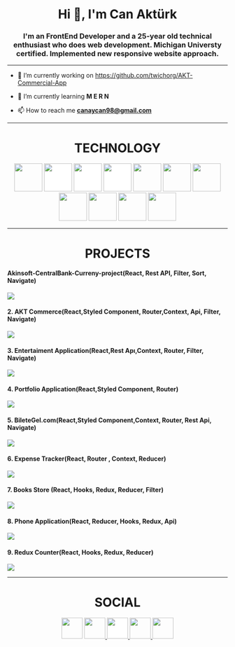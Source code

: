 <h1 align="center">Hi 👋, I'm Can Aktürk</h1>
<h3 align="center">I'm an FrontEnd Developer and a 25-year old technical enthusiast who does web development. Michigan Universty certified. Implemented new responsive website approach.

</h3>

---

- 🔭 I’m currently working on https://github.com/twichorg/AKT-Commercial-App

- 🌱 I’m currently learning **M E R N**

- 📫 How to reach me **canaycan98@gmail.com**

---

<h1 align="center">TECHNOLOGY</h1>

<p align="center"><img src="https://cdn.jsdelivr.net/gh/devicons/devicon/icons/react/react-original.svg" style="height: 4rem"/>
<img src="https://cdn.jsdelivr.net/gh/devicons/devicon/icons/nodejs/nodejs-original-wordmark.svg" style="height:4rem; background-color:white"/>
<img src="https://cdn.jsdelivr.net/gh/devicons/devicon/icons/mongodb/mongodb-original-wordmark.svg" style="height: 4rem; background-color:white"/>
<img src="https://cdn.jsdelivr.net/gh/devicons/devicon/icons/redux/redux-original.svg" style="height: 4rem; background-color:white"/>
<img src="https://cdn.jsdelivr.net/gh/devicons/devicon/icons/html5/html5-original-wordmark.svg" style="height: 4rem"/>
<img src="https://cdn.jsdelivr.net/gh/devicons/devicon/icons/css3/css3-original-wordmark.svg" style="height: 4rem"/>
<img src="https://cdn.jsdelivr.net/gh/devicons/devicon/icons/javascript/javascript-plain.svg" style="height: 4rem"/>
<img src="https://cdn.jsdelivr.net/gh/devicons/devicon/icons/bootstrap/bootstrap-plain-wordmark.svg"  style="height: 4rem"/>
<img src="https://cdn.jsdelivr.net/gh/devicons/devicon/icons/materialui/materialui-plain.svg" style="height: 4rem"/>
<img src="https://cdn.jsdelivr.net/gh/devicons/devicon/icons/npm/npm-original-wordmark.svg" style="height: 4rem"/>
<img src="https://cdn.jsdelivr.net/gh/devicons/devicon/icons/git/git-plain.svg" style="height: 4rem"/>
</p>

---
<h1 align="center">PROJECTS</h1>

<h4> Akinsoft-CentralBank-Curreny-project(React, Rest API, Filter, Sort, Navigate) </h4>

<a href="https://lustrous-praline-96c2e4.netlify.app/" target="blank"><img src="https://i.ibb.co/Z8bHYVC/Ekran-g-r-nt-s-2022-11-07-201850.png" ></a>

<h4>2. AKT Commerce(React,Styled Component, Router,Context, Api, Filter, Navigate) </h4>

<a href="https://steady-conkies-f62e11.netlify.app/" target="blank"><img src="https://i.ibb.co/2PHyDjG/3.png" ></a>

<h4>3. Entertaiment Application(React,Rest Apı,Context, Router, Filter, Navigate)</h4>

<a href="https://musical-mandazi-925238.netlify.app/" target="blank"><img src="https://i.ibb.co/N3Kyvv0/1.png" ></a>

<h4>4. Portfolio Application(React,Styled Component, Router) </h4>

<a href="https://mystifying-minsky-36c813.netlify.app/" target="blank"><img src="https://i.ibb.co/pfTGsvz/2.png" ></a>

<h4>5. BileteGel.com(React,Styled Component,Context, Router, Rest Api, Navigate) </h4>

<a href="https://peppy-starburst-e02b42.netlify.app/" target="blank"><img src="https://i.ibb.co/gDj0X44/2.png" ></a>

<h4>6. Expense Tracker(React, Router , Context, Reducer) </h4>

<a href="https://luminous-biscuit-d3f299.netlify.app/" target="blank"><img src="https://i.ibb.co/CM66rdy/6.png" ></a>

<h4>7. Books Store (React, Hooks, Redux, Reducer, Filter) </h4>

<a href="https://jocular-cheesecake-f1a89a.netlify.app/" target="blank"><img src="https://i.ibb.co/wdG9mVz/1.png" ></a>

<h4>8. Phone Application(React, Reducer, Hooks, Redux, Api) </h4>

<a href="https://stalwart-pony-47299d.netlify.app/" target="blank"><img src="https://i.ibb.co/kDpNwfd/Ekran-g-r-nt-s-2022-07-17-224826.png" ></a>


<h4>9. Redux Counter(React, Hooks, Redux, Reducer) </h4>

<a href="https://ornate-medovik-400862.netlify.app/" target="blank"><img src="https://i.ibb.co/bB1kgDT/9.png" ></a>




---

<h1 align="center">SOCIAL</h1>

<div align="center">
<a href="https://www.linkedin.com/in/can-akt%C3%BCrk-28bb77188/" target="blank"><img src="https://cdn.jsdelivr.net/gh/devicons/devicon/icons/linkedin/linkedin-original.svg" style="height: 3rem"/></a>
<a href="https://twitter.com/twichorg26" target="blank"><img src="https://cdn.jsdelivr.net/gh/devicons/devicon/icons/twitter/twitter-original.svg" style="height: 3rem"/>
</a>

<a href="https://www.hackerrank.com/canaycan98" target="blank">
<img src="![HackerRank](https://img.shields.io/badge/-Hackerrank-2EC866?style=for-the-badge&logo=HackerRank&logoColor=white)" style="height: 3rem; background-color:white"/>
</a>

<a href="https://www.instagram.com/akturk_c/" target="blank">
<img src="https://img.icons8.com/fluency/48/000000/instagram-new.png/" style="height:3rem">
</a>

<a href="https://www.youtube.com/channel/UC6Rg50t9-HlzakhGAqJJPqA" target="blank">
<img src="https://img.icons8.com/color/48/000000/youtube-play.png" style="height: 3rem"/>
</a>

</div>
